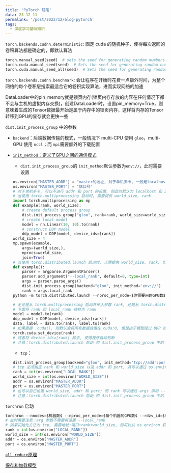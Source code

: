 ```yaml
---
title: 'PyTorch 随笔'
data: 23-12-11
permalink: '/post/2023/12/blog-pytorch'
tags:
  - 深度学习基础知识
---
```


```torch.backends.cudnn.deterministic```: 固定 cuda 的随机种子，使得每次返回的卷积算法都是确定的，即默认算法

```python
torch.manual_seed(seed)  # sets the seed for generating random numbers.
torch.cuda.manual_seed(seed)  # Sets the seed for generating random numbers for the current GPU.
torch.cuda.manual_seed_all(seed)  # Sets the seed for generating random numbers on all GPUs.
```

```torch.backends.cudnn.benchmark```: 会让程序在开始时花费一点额外时间，为整个网络的每个卷积层搜索最适合它的卷积实现算法，进而实现网络的加速

DataLoader中的pin_memory就是锁页内存(锁页内存存放的内容在任何情况下都不会与主机的虚拟内存交换)，创建DataLoader时，设置pin_memory=True，则意味着生成的Tensor数据最开始是属于内存中的锁页内存，这样将内存的Tensor转移到GPU的显存就会更快一些

```dist.init_process_group``` 中的参数

- ```backend```：后端数据传输的模式，一般情况下 multi-CPU 使用 ```gloo```，multi-GPU 使用 ```nccl```；而 ```mpi```需要额外的下载配置

- [```init_method```：定义了GPU之间的通信模式](https://pytorch.org/docs/stable/distributed.html#tcp-initialization)
  
  - ```dist.init_process_group```的 ```init_method```默认参数为```env://```，此时需要设置
  
  ```python
  os.environ["MASTER_ADDR"] = "master的地址, 对于单机多卡, 一般是localhost; 而对于多机多卡, 一般是 master:0 的机器的地址"
  os.environ["MASTER_PORT"] = "端口号"
  # 对于单机多卡, 可以不进行 addr 和 port 的设置, 则此时默认为 localhost 和 29500
  # 当使用 torch.multiprocessing 启动时, 需要提供 world_size, rank
  import torch.multiprocessing as mp
  def example(rank, world_size):
      # create default process group
      dist.init_process_group("gloo", rank=rank, world_size=world_size)
      # create local model
      model = nn.Linear(10, 10).to(rank)
      # construct DDP model
      ddp_model = DDP(model, device_ids=[rank])
  world_size = 4
  mp.spawn(example,
      args=(world_size,),
      nprocs=world_size,
      join=True)
  # 当使用 torch.distributed.launch 启动时, 无需提供 world_size, rank, 但需要在命令行提供 --nproc_per_node, 同时需要指定额外参数 --local-rank(不需要自己传参)
  def example():
      parser = argparse.ArgumentParser()
      parser.add_argument('--local_rank', default=0, type=int)
      args = parser.parse_args()
      dist.init_process_group(backend="gloo", init_method='env://')
      rank = args.local_rank
  python -m torch.distributed.launch --nproc_per_node=$你需要用的GPU数$ yourfile.py
  
  # 无论是从 torch.multiprocessing 启动并传入参数 rank, 还是从 torch.distributed.launch 启动 传入 local_rank, 在模型和数据 forward 时都需要将其转移到上面：
  # 下面将 rank 和 local_rank 统称为 rank
  model = model.to(rank)
  ddp_model = DDP(model, device_ids=[rank])
  data, label = data.to(rank), label.to(rank)
  # 如果直接 .cuda(), 则默认会将所有数据放置在 cuda:0, 但是由于模型经过 DDP 的包装并加上device_ids=[rank]后, 复制到了各个GPU上, 这时进行 model(data.cuda()) 会报错数据与模型参数不在同一个 device 上; 如果要使用 .cuda(), 则需要在开始时设置：
  torch.cuda.set_device(rank)
  # 或者将 device_ids=[rank] 除去, 使得程序自动判断
  # 注意：torch.distributed.launch 启动 和 dist.init_process_group 中的 world_size 设置不要和 --nproc_per_node 一起/或者不能不一致, 否则会卡住; 同时, 不能只设置 world_size 而不设置 rank 和 不加 --nproc_per_node, 也会导致卡住
  ```
  - ```tcp```：
  
  ```python
  dist.init_process_group(backend="gloo", init_method='tcp://addr:port', rank=rank, world_size=world_size)
  # tcp 必须指定 rank 和 world_size 以及 addr 和 port, 其可以通过 os.environ 获得：
  rank = int(os.environ["LOCAL_RANK"])
  world_size = int(os.environ["WORLD_SIZE"])
  addr = os.environ["MASTER_ADDR"]
  port = os.environ["MASTER_PORT"]
  # 也可以自己设置 world_size, addr 和 port; 而 rank 可以通过 args 添加 --local_rank 使得程序自动输入, 并通过 args.local_rank 获得
  # 注意：torch.distributed.launch 启动 和 dist.init_process_group 中的 world_size 设置不要和 --nproc_per_node 一起/或者不能不一致, 否则会卡住; 所以可以自己设置 world_size 而不传入参数 --nproc_per_node
  ```

```torchrun``` 启动

```python
torchrun --nnodes=$机器数$ --nproc_per_node=$每个机器的GPU数$ --rdzv_id=$$ --rdzv_backend=c10d --rdzv_endpoint=$MASTER_ADDR:MASTER_PORT$ yourfile.py
# 此时需要注意：arg 参数不需要再设置 --local_rank
# 如果初始化方法为 tcp, 需要地址+端口+rank+world_size, 则可以从 os.environ 获取
rank = int(os.environ["LOCAL_RANK"])
world_size = int(os.environ["WORLD_SIZE"])
addr = os.environ["MASTER_ADDR"]
port = os.environ["MASTER_PORT"]
```

[```all_reduce```原理](https://tech.preferred.jp/en/blog/technologies-behind-distributed-deep-learning-allreduce/)

[保存和加载模型](https://pytorch.org/tutorials/beginner/saving_loading_models.html)